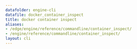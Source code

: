 ```yaml
---
datafolder: engine-cli
datafile: docker_container_inspect
title: docker container inspect
aliases:
- /edge/engine/reference/commandline/container_inspect/
- /engine/reference/commandline/container_inspect/
layout: cli
---
```


<!--
此页面是根据 Docker 源代码自动生成的。如果您想建议更改此处显示的文本，请在 GitHub 上的源代码仓库中打开一个工单或拉取请求：

https://github.com/docker/cli
-->
